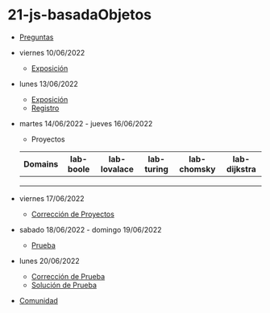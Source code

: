 # 21-js-basadaObjetos

- [Preguntas](https://escuela.it/master-programacion-diseno-software)
- viernes 10/06/2022
  - [Exposición](https://escuela.it/master-programacion-diseno-software)
- lunes 13/06/2022
  - [Exposición](https://escuela.it/master-programacion-diseno-software)
  - [Registro](https://forms.gle/UqT4VCvfhJxWxkYW6)
- martes 14/06/2022 - jueves 16/06/2022
  - Proyectos
  
  |Domains|lab-boole|lab-lovalace|lab-turing|lab-chomsky|lab-dijkstra|
  |-------|---------|------------|----------|-----------|--------------|
  |       |         |            |          |           |              |
  |       |         |            |          |           |              |
  |       |         |            |          |           |              |
- viernes 17/06/2022
  - [Corrección de Proyectos](https://escuela.it/master-programacion-diseno-software)
- sabado 18/06/2022 - domingo 19/06/2022
  - [Prueba](https://forms.gle/qMYmndiRVpDvdBGL6)
- lunes 20/06/2022
  - [Corrección de Prueba](https://escuela.it/master-programacion-diseno-software)
  - [Solución de Prueba](https://docs.google.com/spreadsheets/d/1Uwtqa5VdD5wK2X7eLgkS6_th16aPnsW8pa5Ft2TyLPo/edit#gid=0)
- [Comunidad](https://app.slack.com/client/T02S3KYD464/C02TPQGQQ5C)

